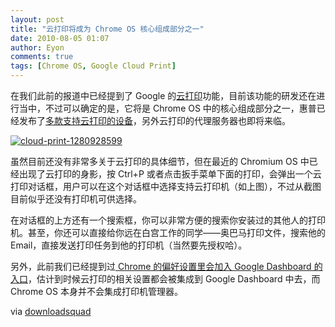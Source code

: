 ```yaml
---
layout: post
title: "云打印将成为 Chrome OS 核心组成部分之一"
date: 2010-08-05 01:07
author: Eyon
comments: true
tags: [Chrome OS, Google Cloud Print]
---
```

在我们此前的报道中已经提到了 Google 的[云打印](http://www.chromi.org/archives/4342)功能，目前该功能的研发还在进行当中，不过可以确定的是，它将是 Chrome OS 中的核心组成部分之一，惠普已经发布了[多款支持云打印的设备](http://www.chromi.org/archives/5152)，另外云打印的代理服务器也即将来临。

<a href="http://img.chromi.org/2010/08/cloud-print-1280928599.jpg">![](http://img.chromi.org/2010/08/cloud-print-1280928599-550x290.jpg "cloud-print-1280928599")</a>

虽然目前还没有非常多关于云打印的具体细节，但在最近的 Chromium OS 中已经出现了云打印的身影，按 Ctrl+P 或者点击扳手菜单下面的打印，会弹出一个云打印对话框，用户可以在这个对话框中选择支持云打印机（如上图），不过从截图目前似乎还没有打印机可供选择。

在对话框的上方还有一个搜索框，你可以非常方便的搜索你安装过的其他人的打印机。甚至，你还可以直接给你远在白宫工作的同学——奥巴马打印文件，搜索他的 Email，直接发送打印任务到他的打印机（当然要先授权哈）。

另外，此前我们已经提到过[ Chrome 的偏好设置里会加入 Google Dashboard 的入口](http://www.chromi.org/archives/5972)，估计到时候云打印的相关设置都会被集成到 Google Dashboard 中去，而 Chrome OS 本身并不会集成打印机管理器。

via [downloadsquad](http://www.downloadsquad.com/2010/08/04/googles-cloud-print-takes-shape-in-recent-chromium-os-builds/)

